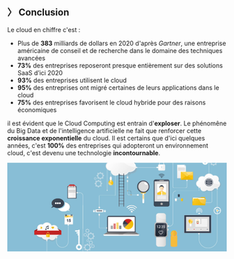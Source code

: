 ## 〉 Conclusion

Le cloud en chiffre c'est :
  - Plus de **383** milliards de dollars en 2020 d'après *Gartner*, une entreprise américaine de conseil et de recherche dans le domaine des techniques avancées
  - **73%** des entreprises reposeront presque entièrement sur des solutions SaaS d’ici 2020
  - **93%** des entreprises utilisent le cloud
  - **95%** des entreprises ont migré certaines de leurs applications dans le cloud
  - **75%** des entreprises favorisent le cloud hybride pour des raisons économiques

il est évident que le Cloud Computing est entrain d'**exploser**. Le phénomêne du Big Data et de l'intelligence artificielle ne fait que renforcer cette **croissance exponentielle** du cloud. Il est certains que d'ici quelques années, c'est **100%** des entreprises qui adopteront un environnement cloud, c'est devenu une technologie **incontournable**.

![example large](../img/lecloud.jpg)
